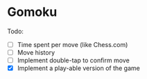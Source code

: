 # Gomoku

Todo:
- [ ] Time spent per move (like Chess.com)
- [ ] Move history
- [ ] Implement double-tap to confirm move
- [x] Implement a play-able version of the game

